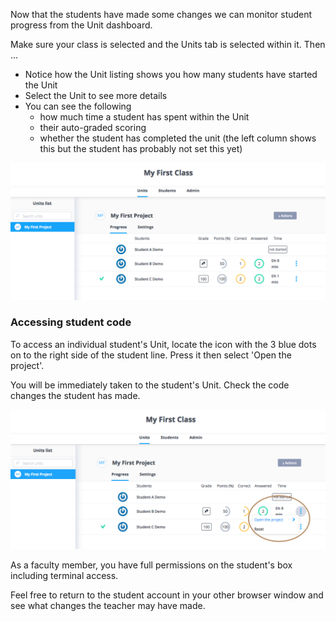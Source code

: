 Now that the students have made some changes we can monitor student progress from the Unit dashboard.

Make sure your class is selected and the Units tab is selected within it. Then ...

- Notice how the Unit listing shows you how many students have started the Unit
- Select the Unit to see more details
- You can see the following
  - how much time a student has spent within the Unit
  - their auto-graded scoring
  - whether the student has completed the unit (the left column shows this but the student has probably not set this yet)
  
![](.guides/img/unit-teacher.png)
  
### Accessing student code
To access an individual student's Unit, locate the icon with the 3 blue dots on to the right side of the student line. Press it then select 'Open the project'.

You will be immediately taken to the student's Unit. Check the code changes the student has made.

![](.guides/img/access-code.png)

As a faculty member, you have full permissions on the student's box including terminal access.

Feel free to return to the student account in your other browser window and see what changes the teacher may have made.

